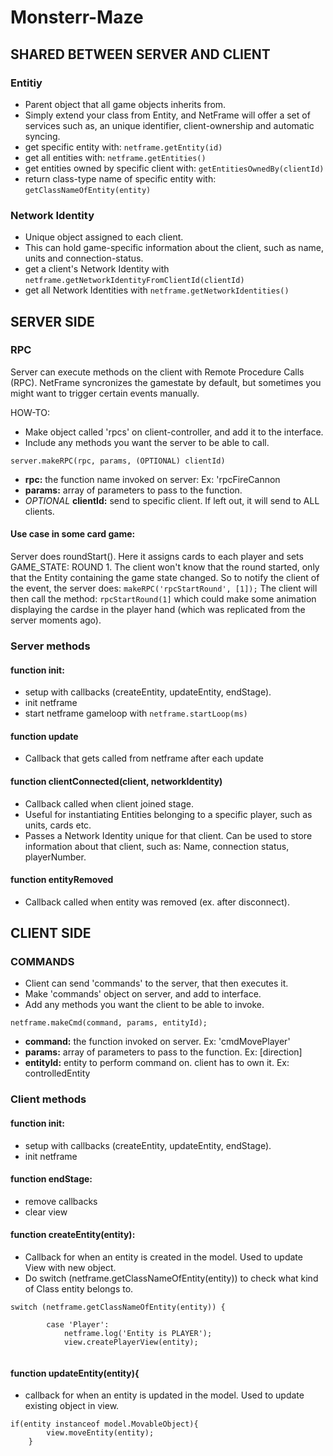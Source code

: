 # Monsterr-Maze

SHARED BETWEEN SERVER AND CLIENT
-----------------------------------------------------------
### Entitiy
- Parent object that all game objects inherits from.
- Simply extend your class from Entity, and NetFrame will offer a set of services such as, an unique identifier, client-ownership and automatic syncing.
- get specific entity with: ```netframe.getEntity(id)```
- get all entities with: ```netframe.getEntities()```
- get entities owned by specific client with: ```getEntitiesOwnedBy(clientId)```
- return class-type name of specific entity with: ```getClassNameOfEntity(entity)```

### Network Identity
- Unique object assigned to each client.
- This can hold game-specific information about the client, such as name, units and connection-status.
- get a client's Network Identity with ```netframe.getNetworkIdentityFromClientId(clientId)```
- get all Network Identities with ```netframe.getNetworkIdentities()```

SERVER SIDE
-----------------------------------------------------------

### RPC
Server can execute methods on the client with Remote Procedure Calls (RPC).
NetFrame syncronizes the gamestate by default, but sometimes you might want to trigger certain events manually.

HOW-TO:
- Make object called 'rpcs' on client-controller, and add it to the interface. 
- Include any methods you want the server to be able to call.
```
server.makeRPC(rpc, params, (OPTIONAL) clientId)
```
- **rpc:** the function name invoked on server: Ex: 'rpcFireCannon
- **params:** array of parameters to pass to the function.
- *OPTIONAL* **clientId:** send to specific client. If left out, it will send to ALL clients.

#### Use case in some card game:
Server does roundStart(). Here it assigns cards to each player and sets GAME_STATE: ROUND 1. 
The client won't know that the round started, only that the Entity containing the game state changed. 
So to notify the client of the event, the server does: ```makeRPC('rpcStartRound', [1]);```
The client will then call the method: ```rpcStartRound(1]``` which could make some animation displaying the cardse in the player hand (which was replicated from the server moments ago).


### Server methods

#### function init:
- setup with callbacks (createEntity, updateEntity, endStage).
- init netframe
- start netframe gameloop with ``` netframe.startLoop(ms) ```

#### function update
- Callback that gets called from netframe after each update

#### function clientConnected(client, networkIdentity)
- Callback called when client joined stage.
- Useful for instantiating Entities belonging to a specific player, such as units, cards etc.
- Passes a Network Identity unique for that client. Can be used to store information about that client, such as: Name, connection status, playerNumber.

#### function entityRemoved
- Callback called when entity was removed (ex. after disconnect).

CLIENT SIDE
-----------------------------------------------------------
### COMMANDS
- Client can send 'commands' to the server, that then executes it.
- Make 'commands' object on server, and add to interface.
- Add any methods you want the client to be able to invoke.
```
netframe.makeCmd(command, params, entityId);
```
- **command:** the function invoked on server. Ex: 'cmdMovePlayer'
- **params:** array of parameters to pass to the function. Ex: [direction]
- **entityId:** entity to perform command on. client has to own it. Ex: controlledEntity

### Client methods

#### function init:
- setup with callbacks (createEntity, updateEntity, endStage).
- init netframe

#### function endStage:
- remove callbacks
- clear view

#### function createEntity(entity):
- Callback for when an entity is created in the model. Used to update View with new object.
- Do switch (netframe.getClassNameOfEntity(entity)) to check what kind of Class entity belongs to.

```
switch (netframe.getClassNameOfEntity(entity)) {

        case 'Player':
            netframe.log('Entity is PLAYER');
            view.createPlayerView(entity);
            
```
#### function updateEntity(entity){
- callback for when an entity is updated in the model. Used to update existing object in view.
```
if(entity instanceof model.MovableObject){
        view.moveEntity(entity);
    }
```


